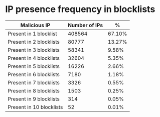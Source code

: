 # IP presence frequency in blocklists
| Malicious IP | Number of IPs | % |
|----|----|----|
| Present in 1 blocklist | 408564 | 67.10% |
| Present in 2 blocklists | 80777 | 13.27% |
| Present in 3 blocklists | 58341 | 9.58% |
| Present in 4 blocklists | 32604 | 5.35% |
| Present in 5 blocklists | 16226 | 2.66% |
| Present in 6 blocklists | 7180 | 1.18% |
| Present in 7 blocklists | 3326 | 0.55% |
| Present in 8 blocklists | 1503 | 0.25% |
| Present in 9 blocklists | 314 | 0.05% |
| Present in 10 blocklists | 52 | 0.01% |
